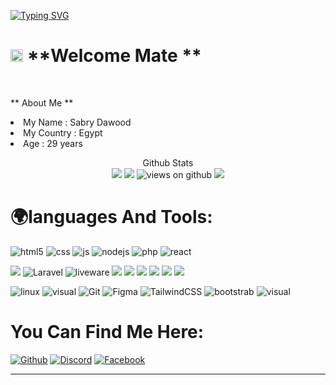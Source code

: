 [![Typing SVG](https://readme-typing-svg.herokuapp.com?font=Fira+Code&size=28&pause=1000&width=1000&lines=Hey!+Welcome+To+Sabry+Dawood+Gate)](https://github.com/virgel1995)

# <img src="https://emojis.slackmojis.com/emojis/images/1531849430/4246/blob-sunglasses.gif?1531849430" width="20"/> **Welcome Mate **
</br>

** About Me **

<tl>
<li> 
My Name : Sabry Dawood
</li>
<li> 
My Country : Egypt
</li>
<li> 
Age : 29 years
</li>
</tl>

<p align="center"> 
  Github Stats<br>
  
<img src="https://github-readme-stats.vercel.app/api?username=sabrydawood&show_icons=true&hide_title=false&theme=chartreuse-dark" />
<img src="https://github-readme-stats.vercel.app/api/top-langs/?username=sabrydawood&layout=compact&theme=tokyonight"/>
<img src="https://komarev.com/ghpvc/?username=sabrydawood" alt="views on github" />
<img src="https://github-profile-trophy.vercel.app/?username=sabrydawood&theme=darkhub&no-frame=true" />
</p>


# 🌍languages And Tools:


<p>
  <img alt="html5" src="https://img.shields.io/badge/-HTML5-E34F26?style=social&logo=html5&logoColor=orange" />
  <img alt="css" src="https://img.shields.io/badge/-CSS-00A6FF?style=social&logo=css3&logoColor=blue" />
  <img alt="js" src="https://img.shields.io/badge/-Javascript-FFEE00?style=social&logo=javascript&logoColor=FFEE00" />
  <img alt="nodejs" src="https://img.shields.io/badge/-NodeJS-43853D?style=social&logo=Node.js&logoColor=green" />
  <img alt="php" src="https://img.shields.io/badge/-Php-blue?style=social&logo=Php&logoColor=blue" />
  <img alt="react" src="https://img.shields.io/badge/-REACT-blue?style=social&logo=react&logoColor=blue" />
</p>
<p>
<img src="https://img.shields.io/badge/-TypeScript-007ACC?style=social&logo=typescript&logoColor=blue "/>
 <img alt="Laravel" src="https://img.shields.io/badge/-Laravel-red?style=social&logo=Laravel&logoColor=red" />
 <img alt="liveware" src="https://img.shields.io/badge/-Livewire-red?style=social&logo=livewire&logoColor=orange" />
<img src="https://img.shields.io/badge/-Heroku-430098?style=social&logo=heroku&logoColor=430098"/> 
<img src="https://img.shields.io/badge/-NPM-CB3837?style=social&logo=npm&logoColor=white "/>
<img src="https://img.shields.io/badge/-YARN-CB3837?style=social&logo=yarn&logoColor=white "/>
<img src="https://img.shields.io/badge/-MongoDB-13aa52?style=social&logo=mongodb&logoColor=green"/> 
<img src="https://img.shields.io/badge/-MySql-13aa52?style=social&logo=mysql&logoColor=blue"/> 
<img src="https://img.shields.io/badge/-Sql-13aa52?style=social&logo=Sql&logoColor=blue"/> 
</p>
<p>
<img alt="linux" src="https://img.shields.io/badge/Linux-3d3d3d?style=social&logo=linux&logoColor=black"/>
    <img alt="visual" src="https://img.shields.io/badge/Visual_Studio_Code-3d3d3d?style=social&logo=visual%20studio%20code&logoColor=0078D4"/>
    <img alt="Git" src="https://img.shields.io/badge/Git-3d3d3d?style=social&logo=Git&logoColor=orange"/>
    <img alt="Figma" src="https://img.shields.io/badge/Figma-3d3d3d?style=social&logo=Figma&logoColor=e04a34"/>
<img alt="TailwindCSS" src="https://img.shields.io/badge/Tailwind_Css-3d3d3d?style=social&logo=tailwind%20css&logoColor=0078D4"/>

<img alt="bootstrab" src="https://img.shields.io/badge/bootstrap-3d3d3d?style=social&logo=bootstrap&logoColor=purple"/>
    <img alt="visual" src="https://img.shields.io/badge/Github-3d3d3d?style=social&logo=github&logoColor=0078D4"/>
</p>
  



# You Can Find Me Here:
[<img alt="Github" src="https://img.shields.io/badge/github-blue?style=social&logo=github&logoColor=black" />](https://github.com/sabrydawood)
[<img alt="Discord" src="https://img.shields.io/badge/discord-blue?style=social&logo=discord&logoColor=blue" />](https://discord.com/users/799984138111287337)
[<img alt="Facebook" src="https://img.shields.io/badge/Facebook-blue?style=social&logo=Facebook&logoColor=blue" />](https://fb.com/sabry.dawood.79)

------------
